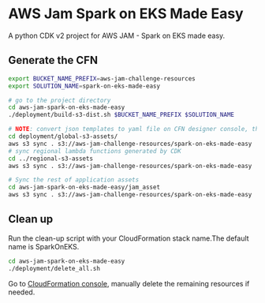 # AWS Jam Spark on EKS Made Easy
A python CDK v2 project for AWS JAM - Spark on EKS made easy.

## Generate the CFN
```bash
export BUCKET_NAME_PREFIX=aws-jam-challenge-resources
export SOLUTION_NAME=spark-on-eks-made-easy

# go to the project directory
cd aws-jam-spark-on-eks-made-easy
./deployment/build-s3-dist.sh $BUCKET_NAME_PREFIX $SOLUTION_NAME

# NOTE: convert json templates to yaml file on CFN designer console, then sync yaml templates to JAM. 
cd deployment/global-s3-assets/
aws s3 sync . s3://aws-jam-challenge-resources/spark-on-eks-made-easy
# sync regional lambda functions generated by CDK
cd ../regional-s3-assets
aws s3 sync . s3://aws-jam-challenge-resources/spark-on-eks-made-easy

# Sync the rest of application assets
cd aws-jam-spark-on-eks-made-easy/jam_asset
aws s3 sync . s3://aws-jam-challenge-resources/spark-on-eks-made-easy
```

## Clean up
Run the clean-up script with your CloudFormation stack name.The default name is SparkOnEKS. 
```bash
cd aws-jam-spark-on-eks-made-easy
./deployment/delete_all.sh
```
Go to [CloudFormation console](https://console.aws.amazon.com/cloudformation/home?region=us-east-1), manually delete the remaining resources if needed.
